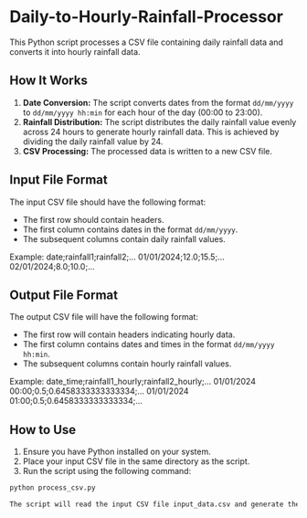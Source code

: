 # Daily-to-Hourly-Rainfall-Processor

This Python script processes a CSV file containing daily rainfall data and converts it into hourly rainfall data.

## How It Works

1. **Date Conversion:** The script converts dates from the format `dd/mm/yyyy` to `dd/mm/yyyy hh:min` for each hour of the day (00:00 to 23:00).
2. **Rainfall Distribution:** The script distributes the daily rainfall value evenly across 24 hours to generate hourly rainfall data. This is achieved by dividing the daily rainfall value by 24.
3. **CSV Processing:** The processed data is written to a new CSV file.

## Input File Format

The input CSV file should have the following format:
- The first row should contain headers.
- The first column contains dates in the format `dd/mm/yyyy`.
- The subsequent columns contain daily rainfall values.

Example:
date;rainfall1;rainfall2;...
01/01/2024;12.0;15.5;...
02/01/2024;8.0;10.0;...


## Output File Format

The output CSV file will have the following format:
- The first row will contain headers indicating hourly data.
- The first column contains dates and times in the format `dd/mm/yyyy hh:min`.
- The subsequent columns contain hourly rainfall values.

Example:
date_time;rainfall1_hourly;rainfall2_hourly;...
01/01/2024 00:00;0.5;0.6458333333333334;...
01/01/2024 01:00;0.5;0.6458333333333334;...

## How to Use

1. Ensure you have Python installed on your system.
2. Place your input CSV file in the same directory as the script.
3. Run the script using the following command:

```bash
python process_csv.py

The script will read the input CSV file input_data.csv and generate the output CSV file output_data.csv.

